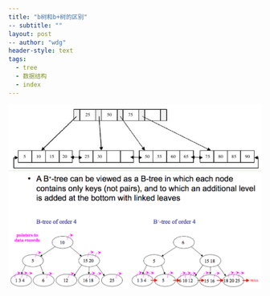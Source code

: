 ```yaml
---
title: "b树和b+树的区别"
-- subtitle: ""
layout: post
-- author: "wdg"
header-style: text
tags:
  - tree
  - 数据结构
  - index
---
```


<img src="/img/post/it/b_plus_tree.png"/>

<img src="/img/post/it/b_tree_and_b_plus_tree_diff.png"/>
